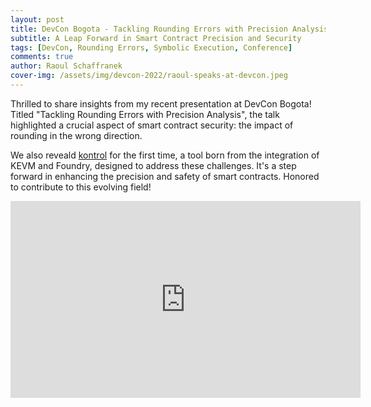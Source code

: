 ```yaml
---
layout: post
title: DevCon Bogota - Tackling Rounding Errors with Precision Analysis
subtitle: A Leap Forward in Smart Contract Precision and Security
tags: [DevCon, Rounding Errors, Symbolic Execution, Conference]
comments: true
author: Raoul Schaffranek
cover-img: /assets/img/devcon-2022/raoul-speaks-at-devcon.jpeg
---
```


Thrilled to share insights from my recent presentation at DevCon Bogota! Titled "Tackling Rounding Errors with Precision Analysis", the talk highlighted a crucial aspect of smart contract security: the impact of rounding in the wrong direction.

We also reveald [kontrol](https://kontrol.runtimeverification.com/) for the first time, a tool born from the integration of KEVM and Foundry, designed to address these challenges. It's a step forward in enhancing the precision and safety of smart contracts. Honored to contribute to this evolving field! 

<iframe width="560" height="315" src="https://www.youtube-nocookie.com/embed/nUfcsblYQH0?si=g7cwj94ZZtn3Zg7u" title="YouTube video player" frameborder="0" allow="accelerometer; autoplay; clipboard-write; encrypted-media; gyroscope; picture-in-picture; web-share" allowfullscreen></iframe>